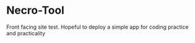# Necro-Tool
Front facing site test. Hopeful to deploy a simple app for coding practice and practicality
